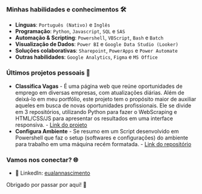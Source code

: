 ### Minhas habilidades e conhecimentos 🛠️

 - **Línguas**: `Português (Nativo)` e `Inglês`
 - **Programação**: `Python`, `Javascript`, `SQL` e `SAS`
 - **Automação & Scripting**: `Powershell`, `VBScript`, `Bash` e `Batch`
 - **Visualização de Dados**: `Power BI` e `Google Data Studio (Looker)`
 - **Soluções colaborativas**: `Sharepoint`, `PowerApps` e `Power Automate`
 - **Outras habilidades**: `Google Analytics`, `Figma` e `MS Office`

### Últimos projetos pessoais 🎯

 - **Classifica Vagas** - É uma página web que reúne oportunidades de emprego em diversas empresas, com atualizações diárias. Além de deixá-lo em meu portfólio, este projeto tem o propósito maior de auxiliar aqueles em busca de novas oportunidades profissionais. Ele se divide em 3 repositórios, utilizando Python para fazer o WebScraping e HTML/CSS/JS para apresentar os resultados em uma interface responsiva. - [Link do projeto](https://classificavagas.com/)
 - **Configura Ambiente** - Se resumo em um Script desenvolvido em Powershell que faz o setup (softwares e configurações) do ambiente para trabalho em uma máquina recém formatada. - [Link do repositório](https://github.com/eualannascimento/script-configura-ambiente)

### Vamos nos conectar? 🌐

- 🏢 LinkedIn: [eualannascimento](https://www.linkedin.com/in/eualannascimento/)

Obrigado por passar por aqui! 🌟
